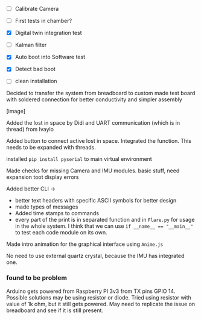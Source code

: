 - [ ] Calibrate Camera
- [ ] First tests in chamber?
- [x] Digital twin integration test
- [ ] Kalman filter
- [x] Auto boot into Software test
- [x] Detect bad boot 
- [ ] clean installation


Decided to transfer the system from breadboard to custom made test board with soldered connection for better conductivity and simpler assembly

[image]

Added the lost in space by Didi and UART communication (which is in thread) from Ivaylo

Added button to connect active lost in space. Integrated the function. This needs to be expanded with threads.

installed ```pip install pyserial``` to main virtual environment

Made checks for missing Camera and IMU modules. basic stuff, need expansion toot display errors


Added better CLI ->
- better text headers with specific ASCII symbols for better design 
- made types of messages
- Added time stamps to commands
- every part of the print is in separated function and in `Flare.py` for usage in the whole system.
I think that we can use `if __name__ == "__main__"` to test each code module on its own.

Made intro animation  for the graphical interface using `Anime.js`

No need to use external quartz crystal, because the IMU has integrated one.

### found to be problem
Arduino gets powered from Raspberry PI 3v3 from TX pins GPIO 14.
Possible solutions may be using resistor or diode.
Tried using resistor with value of 1k ohm, but it still gets powered. May need to replicate the issue on breadboard and see if it is still present.




